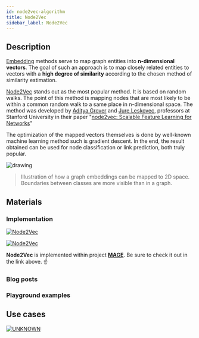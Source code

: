 ```yaml
---
id: node2vec-algorithm
title: Node2Vec
sidebar_label: Node2Vec
---
```


## Description

[Embedding](https://towardsdatascience.com/node-embeddings-for-beginners-554ab1625d98) methods serve to map graph entities into **n-dimensional vectors**. The goal of such an approach is to map closely related entities to vectors with a **high degree of similarity** according to the chosen method of similarity estimation.

[Node2Vec](https://snap.stanford.edu/node2vec/) stands out as the most popular method. It is based on random walks. The point of this method is mapping nodes that are most likely to be within a common random walk to a same place in n-dimensional space. The method was developed by [Aditya Grover](https://aditya-grover.github.io/) and [Jure Leskovec](https://cs.stanford.edu/people/jure/), professors at Stanford University in their paper "[node2vec: Scalable Feature Learning for Networks](https://arxiv.org/abs/1607.00653)"

The optimization of the mapped vectors themselves is done by well-known machine learning method such is gradient descent. In the end, the result obtained can be used for node classification or link prediction, both truly popular.

<img src="https://i.imgur.com/HXHXLwZ.png" alt="drawing"/>

> Illustration of how a graph embeddings can be mapped to 2D space. Boundaries between classes are more visible than in a graph.


## Materials

### Implementation

[![Node2Vec](https://img.shields.io/badge/Node2Vec-Implementation-FB6E00?logo=github&style=for-the-badge)](https://github.com/memgraph/mage/blob/main/python/node2vec.py)

[![Node2Vec](https://img.shields.io/badge/Node2Vec-Documentation-FCC624?style=for-the-badge&logo=cplusplus&logoColor=white)](/mage/query-modules/python/node2vec)

**Node2Vec** is implemented within project [**MAGE**](https://github.com/memgraph/mage). Be sure to check it out in the link above. :point_up:


### Blog posts

### Playground examples

## Use cases

[![UNKNOWN](https://img.shields.io/badge/UNKNOWN-Application-8A477F?style=for-the-badge)](/mage/query-modules/python/node-similarity)

